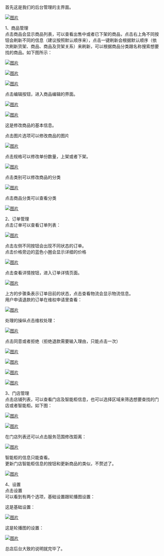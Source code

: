首先这是我们的后台管理的主界面。

[![](https://dn-coding-net-production-pp.qbox.me/47ba818d-95af-4e0d-a84b-1e17966bc372.png "图片")](https://dn-coding-net-production-pp.qbox.me/47ba818d-95af-4e0d-a84b-1e17966bc372.png)

1、商品管理  
点击商品会显示商品列表，可以查看出售中或者已下架的商品，点击右上角不同按钮会刷新不同的信息（建议按照默认顺序来），点击一键刷新会根据默认顺序（依次刷新货架、商品、商品及货架关系）来刷新，可以根据商品分类跟名称搜索想要找的商品。如下图所示：

[![](https://dn-coding-net-production-pp.qbox.me/37197686-8bbb-45c2-a4f1-7dae7d078081.png "图片")](https://dn-coding-net-production-pp.qbox.me/37197686-8bbb-45c2-a4f1-7dae7d078081.png)

[![](https://dn-coding-net-production-pp.qbox.me/7deb8a60-d4a7-47ba-aab1-3a49335253aa.png "图片")](https://dn-coding-net-production-pp.qbox.me/7deb8a60-d4a7-47ba-aab1-3a49335253aa.png)

[![](https://dn-coding-net-production-pp.qbox.me/ce40ae59-844a-440b-9a5d-e3b72b6df572.png "图片")](https://dn-coding-net-production-pp.qbox.me/ce40ae59-844a-440b-9a5d-e3b72b6df572.png)

点击编辑按钮，进入商品编辑的界面。

[![](https://dn-coding-net-production-pp.qbox.me/4ce1f2c5-8b4a-4c56-99b0-7a18155b37ec.png "图片")](https://dn-coding-net-production-pp.qbox.me/4ce1f2c5-8b4a-4c56-99b0-7a18155b37ec.png)

[![](https://dn-coding-net-production-pp.qbox.me/f9ee7e7e-a4ff-4ff0-82fc-e508edaf89f2.png "图片")](https://dn-coding-net-production-pp.qbox.me/f9ee7e7e-a4ff-4ff0-82fc-e508edaf89f2.png)

这是修改商品的基本信息。

点击图片选项可以修改商品的图片

[![](https://dn-coding-net-production-pp.qbox.me/a4931a4f-9e80-4fac-893d-954459156488.png "图片")](https://dn-coding-net-production-pp.qbox.me/a4931a4f-9e80-4fac-893d-954459156488.png)

点击规格可以修改单份数量，上架或者下架。

[![](https://dn-coding-net-production-pp.qbox.me/c3a38678-266c-40bc-bd2b-d8e393d89b7c.png "图片")](https://dn-coding-net-production-pp.qbox.me/c3a38678-266c-40bc-bd2b-d8e393d89b7c.png)

点击类别可以修改商品的分类

[![](https://dn-coding-net-production-pp.qbox.me/7607a081-8062-4972-943f-ac4d6839f403.png "图片")](https://dn-coding-net-production-pp.qbox.me/7607a081-8062-4972-943f-ac4d6839f403.png)

点击商品分类可以查看分类

[![](https://dn-coding-net-production-pp.qbox.me/41c63cf3-02e3-4c92-976c-dbe6153f6a92.png "图片")](https://dn-coding-net-production-pp.qbox.me/41c63cf3-02e3-4c92-976c-dbe6153f6a92.png)

2、订单管理  
点击订单可以查看订单列表：

[![](https://dn-coding-net-production-pp.qbox.me/c42f26e2-78e4-4381-bcbf-73d6b1549842.png "图片")](https://dn-coding-net-production-pp.qbox.me/c42f26e2-78e4-4381-bcbf-73d6b1549842.png)

点击左侧不同按钮会出现不同状态的订单。  
点击价格旁边的蓝色小圈会显示详细的价格

[![](https://dn-coding-net-production-pp.qbox.me/0ee99d0e-8fef-49d4-8ed7-67a56a3b04f8.png "图片")](https://dn-coding-net-production-pp.qbox.me/0ee99d0e-8fef-49d4-8ed7-67a56a3b04f8.png)

点击查看详情按钮，进入订单详情页面。

[![](https://dn-coding-net-production-pp.qbox.me/27ed0062-0f70-4769-bce5-dd5bbaaecc65.png "图片")](https://dn-coding-net-production-pp.qbox.me/27ed0062-0f70-4769-bce5-dd5bbaaecc65.png)

上方的步骤条表示订单目前的状态，点击查看物流会显示物流信息。  
用户申请退款的订单在维权申请里查看：

[![](https://dn-coding-net-production-pp.qbox.me/5175da69-fe3e-4732-a2e0-677ad27dd7e5.png "图片")](https://dn-coding-net-production-pp.qbox.me/5175da69-fe3e-4732-a2e0-677ad27dd7e5.png)

处理的操纵点击维权处理：

[![](https://dn-coding-net-production-pp.qbox.me/32a538c5-1a52-480c-93a5-bacb9ecec830.png "图片")](https://dn-coding-net-production-pp.qbox.me/32a538c5-1a52-480c-93a5-bacb9ecec830.png)

点击同意或者拒绝（拒绝退款需要输入理由，只能点击一次）

[![](https://dn-coding-net-production-pp.qbox.me/18f20b01-161e-41f2-99c2-09ee5199a4ce.png "图片")](https://dn-coding-net-production-pp.qbox.me/18f20b01-161e-41f2-99c2-09ee5199a4ce.png)

[![](https://dn-coding-net-production-pp.qbox.me/d59f5c77-5545-4add-8605-125bb42f2c68.png "图片")](https://dn-coding-net-production-pp.qbox.me/d59f5c77-5545-4add-8605-125bb42f2c68.png)

[![](https://dn-coding-net-production-pp.qbox.me/328b2b11-9d11-4371-a908-a512bd9035b5.png "图片")](https://dn-coding-net-production-pp.qbox.me/328b2b11-9d11-4371-a908-a512bd9035b5.png)

[![](https://dn-coding-net-production-pp.qbox.me/899ba8dc-251d-45cc-94be-504d0e2cef80.png "图片")](https://dn-coding-net-production-pp.qbox.me/899ba8dc-251d-45cc-94be-504d0e2cef80.png)

3、门店管理  
点击店铺列表，可以查看门店及智能柜信息，也可以选择区域来筛选想要查找的门店或者智能柜。如下图：

[![](https://dn-coding-net-production-pp.qbox.me/741b6bf8-8c00-41a3-a865-b495468ebf09.png "图片")](https://dn-coding-net-production-pp.qbox.me/741b6bf8-8c00-41a3-a865-b495468ebf09.png)

[![](https://dn-coding-net-production-pp.qbox.me/a4b88ad4-9f94-44b2-857d-4d6ef89a0ba3.png "图片")](https://dn-coding-net-production-pp.qbox.me/a4b88ad4-9f94-44b2-857d-4d6ef89a0ba3.png)

在门店列表还可以点击服务范围修改距离：

[![](https://dn-coding-net-production-pp.qbox.me/308bae4d-9a90-478f-a9b8-7fdd796b8ee8.png "图片")](https://dn-coding-net-production-pp.qbox.me/308bae4d-9a90-478f-a9b8-7fdd796b8ee8.png)

智能柜的信息只能查看。  
更新门店智能柜信息的按钮和更新商品的类似，不赘述了。

[![](https://dn-coding-net-production-pp.qbox.me/52723ed5-092b-49cb-8a75-ed395eb4e724.png "图片")](https://dn-coding-net-production-pp.qbox.me/52723ed5-092b-49cb-8a75-ed395eb4e724.png)

4、设置  
点击设置  
可以看到有两个选项，基础设置跟轮播图设置：

这是基础设置：

[![](https://dn-coding-net-production-pp.qbox.me/f56c906f-1a7c-426b-a289-a149b96eb1c2.png "图片")](https://dn-coding-net-production-pp.qbox.me/f56c906f-1a7c-426b-a289-a149b96eb1c2.png)

这是轮播图的设置：

[![](https://dn-coding-net-production-pp.qbox.me/271872f8-bf71-435f-a3e5-11cea3ad6089.png "图片")](https://dn-coding-net-production-pp.qbox.me/271872f8-bf71-435f-a3e5-11cea3ad6089.png)

总店后台大致的说明就完毕了。

